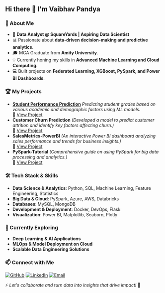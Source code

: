## Hi there 👋 I'm Vaibhav Pandya

### 🚀 About Me
- 🎯 **Data Analyst @ SquareYards | Aspiring Data Scientist**
- 📊 Passionate about **data-driven decision-making and predictive analytics**.
- 🎓 MCA Graduate from **Amity University**.
- 💡 Currently honing my skills in **Advanced Machine Learning and Cloud Computing**.
- 💻 Built projects on **Federated Learning, XGBoost, PySpark, and Power BI Dashboards**.

### 🏆 My Projects
- **[Student Performance Prediction](https://github.com/vaibhav-pandya/studentperformanceprediction)** *Predicting student grades based on various academic and demographic factors using ML models.*  
  🔗 [View Project](https://github.com/vaibhav-pandya/studentperformanceprediction)
- **Customer Churn Prediction** *(Developed a model to predict customer attrition and identify key factors affecting churn.)*  
  🔗 [View Project](https://github.com/vaibhav-pandya/customer-churn-prediction)
- **SalesMetrics-PowerBI** *(An interactive Power BI dashboard analyzing sales performance and trends for business insights.)*  
  🔗 [View Project](https://github.com/vaibhav-pandya/SalesMetrics-PowerBI)
- **PySpark-Tutorial** *(Comprehensive guide on using PySpark for big data processing and analytics.)*  
  🔗 [View Project](https://github.com/vaibhav-pandya/PySpark-Tutorial)
  
### 🛠️ Tech Stack & Skills
- **Data Science & Analytics**: Python, SQL, Machine Learning, Feature Engineering, Statistics
- **Big Data & Cloud**: PySpark, Azure, AWS, Databricks
- **Databases**: MySQL, MongoDB
- **Development & Deployment**: Docker, DevOps, Flask
- **Visualization**: Power BI, Matplotlib, Seaborn, Plotly

### 🌱 Currently Exploring
- **Deep Learning & AI Applications**
- **MLOps & Model Deployment on Cloud**
- **Scalable Data Engineering Solutions**

### 📫 Connect with Me
[![GitHub](https://img.shields.io/badge/GitHub-000?style=for-the-badge&logo=github&logoColor=white)](https://github.com/vaibhav-pandya)
[![LinkedIn](https://img.shields.io/badge/LinkedIn-0077B5?style=for-the-badge&logo=linkedin&logoColor=white)](https://www.linkedin.com/in/vaibhavpandya2903/)
[![Email](https://img.shields.io/badge/Email-D14836?style=for-the-badge&logo=gmail&logoColor=white)](mailto:vaibhavpandya2903@gmail.com)

⚡ *Let's collaborate and turn data into insights that drive impact!* 🚀
